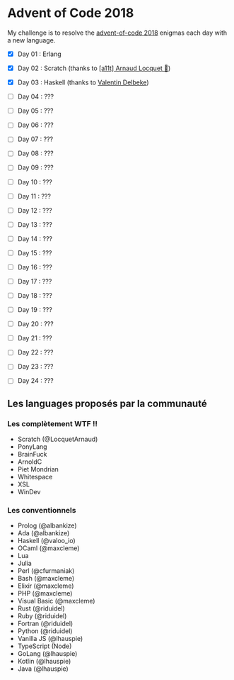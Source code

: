 # Advent of Code 2018

My challenge is to resolve the [advent-of-code 2018](https://adventofcode.com/2018) enigmas each day with a new language.

- [x] Day 01 : Erlang
- [x] Day 02 : Scratch (thanks to [[a11t] Arnaud Locquet 🤘](https://twitter.com/LocquetArnaud))
- [x] Day 03 : Haskell (thanks to [Valentin Delbeke](https://twitter.com/valoo_io/))
- [ ] Day 04 : ???
- [ ] Day 05 : ???
- [ ] Day 06 : ???
- [ ] Day 07 : ???
- [ ] Day 08 : ???
- [ ] Day 09 : ???
- [ ] Day 10 : ???
- [ ] Day 11 : ???
- [ ] Day 12 : ???
- [ ] Day 13 : ???
- [ ] Day 14 : ???
- [ ] Day 15 : ???
- [ ] Day 16 : ???
- [ ] Day 17 : ???
- [ ] Day 18 : ???
- [ ] Day 19 : ???
- [ ] Day 20 : ???
- [ ] Day 21 : ???
- [ ] Day 22 : ???
- [ ] Day 23 : ???
- [ ] Day 24 : ???


## Les languages proposés par la communauté

### Les complètement WTF !!
- Scratch (@LocquetArnaud)
- PonyLang
- BrainFuck
- ArnoldC
- Piet Mondrian
- Whitespace
- XSL
- WinDev

### Les conventionnels
- Prolog (@albankize)
- Ada (@albankize)
- Haskell (@valoo_io)
- OCaml (@maxcleme)
- Lua
- Julia
- Perl (@cfurmaniak)
- Bash (@maxcleme)
- Elixir (@maxcleme)
- PHP (@maxcleme)
- Visual Basic (@maxcleme)
- Rust (@riduidel)
- Ruby (@riduidel)
- Fortran (@riduidel)
- Python (@riduidel)
- Vanilla JS (@lhauspie)
- TypeScript (Node)
- GoLang (@lhauspie)
- Kotlin (@lhauspie)
- Java (@lhauspie)

